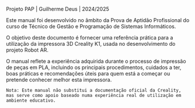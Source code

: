 Projeto PAP | Guilherme Deus | 2024/2025

Este manual foi desenvolvido no âmbito da Prova de Aptidão Profissional do curso de Técnico de Gestão e Programação de Sistemas Informáticos.

O objetivo deste documento é fornecer uma referência prática para a utilização da impressora 3D Creality K1, usada no desenvolvimento do projeto Robot AR.

O manual reflete a experiência adquirida durante o processo de impressão de peças em PLA, incluindo os principais procedimentos, cuidados a ter, boas práticas e recomendações úteis para quem está a começar ou pretende conhecer melhor esta impressora.

    Nota: Este manual não substitui a documentação oficial da Creality, mas serve como apoio baseado numa experiência real de utilização em ambiente educativo.
